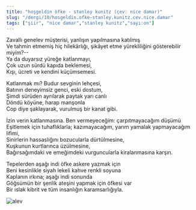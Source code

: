 ```yaml
---
title: "hoşgeldin öfke - stanley kunitz (çev: nice damar)"
slug: "/dergi/10/hosgeldin.ofke-stanley.kunitz.cev.nice.damar"
tags: ["şiir", "nice damar","stanley kunitz","sayı:on"]
---
```


Zavallı genelev müşterisi, yanlışın yapılmasına katılmış  
Ve tahmin etmemiş hiç hilekârlığı, şikâyet etme yürekliliğini
gösterebilir miyim?--\
Ya da duyarsız yüreğe katlanmayı,\
Çok uzun sürdü kapıda beklemesi,\
Kışı, ücreti ve kendini küçümsemesi.

Katlanmak mı? Budur sevginin lehçesi,\
Batının deneyimsiz genci, eski dostum,\
Şimdi sürüden ayrılarak paytak yarı canlı\
Döndü köyüne, harap manşonla\
Cop diye şaklayarak, vurulmuş bir kanat gibi.

İzin verin katlanmasına. Ben vermeyeceğim: çarpıtmayacağım düşümü\
Eşitlemek için tuhaflıklarla; kazımayacağım, yarım yamalak yapmayacağım
lifimi,\
Sinirlerin hassaslığını bozucularla dürtülmesine,\
Kuşkunun kurtlarınca üzülmesine,\
Bağırsağımdaki ve emeğimdeki vurguncularla kiralanmasına karşın.

Tepelerden aşağı indi öfke askere yazmak için\
Beni kesinlikle siyah lekeli kahve renkli soyuna\
Kaplanın ırkına; aşağı indi sonunda\
Göğsümün bir şenlik ateşini yapmak için öfkesi var\
Bir ıslak kibrit ve tüm insanlığın karamsarlığıyla.



![alev](/img/alev.jpg)



